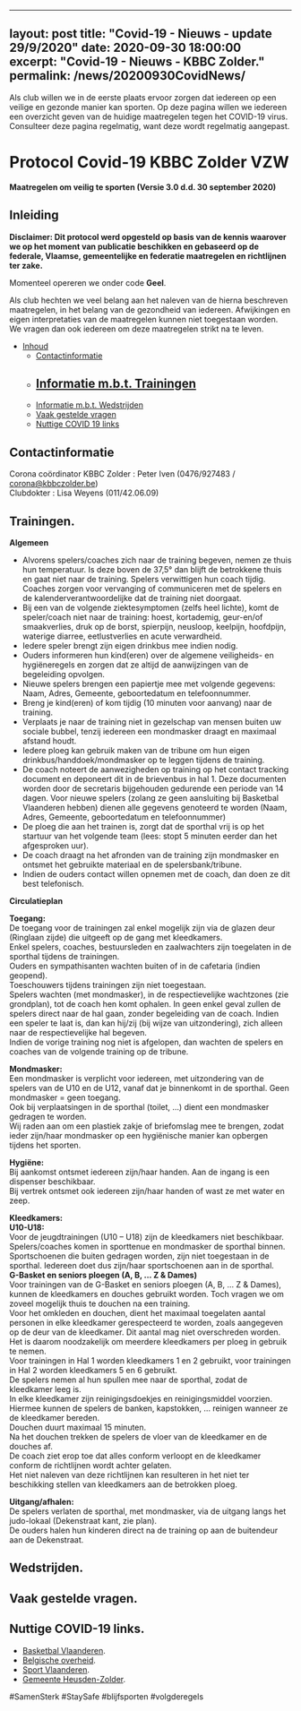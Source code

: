 
---
layout: post
title: "Covid-19 - Nieuws - update 29/9/2020"
date: 2020-09-30 18:00:00
excerpt: "Covid-19 - Nieuws - KBBC Zolder."
permalink: /news/20200930CovidNews/
---

Als club willen we in de eerste plaats ervoor zorgen dat iedereen op een veilige en gezonde manier kan sporten.
Op deze pagina willen we iedereen een overzicht geven van de huidige maatregelen tegen het COVID-19 virus.
Consulteer deze pagina regelmatig, want deze wordt regelmatig aangepast.

# Protocol Covid-19 KBBC Zolder VZW
**Maatregelen om veilig te sporten (Versie 3.0 d.d. 30 september 2020)**

## Inleiding  

**Disclaimer: Dit protocol werd opgesteld op basis van de kennis waarover we op het moment van publicatie beschikken en gebaseerd op de federale, Vlaamse, gemeentelijke en federatie maatregelen en richtlijnen ter zake.**  

Momenteel opereren we onder code **Geel**.  

Als club hechten we veel belang aan het naleven van de hierna beschreven maatregelen, in het belang van de gezondheid van iedereen. Afwijkingen en eigen interpretaties van de maatregelen kunnen niet toegestaan worden. We vragen dan ook iedereen om deze maatregelen strikt na te leven.

- [Inhoud](#Inhoud)
  - [Contactinformatie](#contactinformatie)
  - [Informatie m.b.t. Trainingen](#trainingen)
    - 
  - [Informatie m.b.t. Wedstrijden](#wedstrijden)
  - [Vaak gestelde vragen](#vaak-gestelde-vragen)
  - [Nuttige COVID 19 links](#nuttige-covid-19-links)
  
## Contactinformatie
Corona coördinator KBBC Zolder : Peter Iven (0476/927483 / corona@kbbczolder.be)  
Clubdokter : Lisa Weyens (011/42.06.09) 
  
## Trainingen.
**Algemeen**
  -	Alvorens spelers/coaches zich naar de training begeven, nemen ze thuis hun temperatuur. Is deze boven de 37,5° dan blijft de betrokkene thuis en gaat niet naar de training. Spelers verwittigen hun coach tijdig. Coaches zorgen voor vervanging of communiceren met de spelers en de kalenderverantwoordelijke dat de training niet doorgaat.  
  - Bij een van de volgende ziektesymptomen (zelfs heel lichte), komt de speler/coach niet naar de training: hoest, kortademig, geur-en/of smaakverlies, druk op de borst, spierpijn, neusloop, keelpijn, hoofdpijn, waterige diarree, eetlustverlies en acute verwardheid.  
  - Iedere speler brengt zijn eigen drinkbus mee indien nodig.  
  - Ouders informeren hun kind(eren) over de algemene veiligheids- en hygiëneregels en zorgen dat ze altijd de aanwijzingen van de begeleiding opvolgen.  
  - Nieuwe spelers brengen een papiertje mee met volgende gegevens: Naam, Adres, Gemeente, geboortedatum en telefoonnummer.  
  - Breng je kind(eren) of kom tijdig (10 minuten voor aanvang) naar de training.  
  - Verplaats je naar de training niet in gezelschap van mensen buiten uw sociale bubbel, tenzij iedereen een mondmasker draagt en maximaal afstand houdt.  
  - Iedere ploeg kan gebruik maken van de tribune om hun eigen drinkbus/handdoek/mondmasker op te leggen tijdens de training.  
  - De coach noteert de aanwezigheden op training op het contact tracking document  en deponeert dit in de brievenbus in hal 1. Deze documenten worden door de secretaris bijgehouden gedurende een periode van 14 dagen. Voor nieuwe spelers (zolang ze geen aansluiting bij Basketbal Vlaanderen hebben) dienen alle gegevens genoteerd te worden (Naam, Adres, Gemeente, geboortedatum en telefoonnummer)  
  - De ploeg die aan het trainen is, zorgt dat de sporthal vrij is op het startuur van het volgende team (lees: stopt 5 minuten eerder dan het afgesproken uur).
  - De coach draagt na het afronden van de training zijn mondmasker en ontsmet het gebruikte materiaal en de spelersbank/tribune.  
  - Indien de ouders contact willen opnemen met de coach, dan doen ze dit best telefonisch.  

**Circulatieplan**  

**Toegang:**   
  De toegang voor de trainingen zal enkel mogelijk zijn via de glazen deur (Ringlaan zijde) die uitgeeft op de gang met kleedkamers.  
  Enkel spelers, coaches, bestuursleden en zaalwachters zijn toegelaten in de sporthal tijdens de trainingen.  
  Ouders en sympathisanten wachten buiten of in de cafetaria (indien geopend).  
  Toeschouwers tijdens trainingen zijn niet toegestaan.  
  Spelers wachten (met mondmasker), in de respectievelijke wachtzones (zie grondplan), tot de coach hen komt ophalen. In geen enkel geval zullen de spelers direct naar de hal gaan, zonder begeleiding van de coach. Indien een speler te laat is, dan kan hij/zij (bij wijze van uitzondering), zich alleen naar de respectievelijke hal begeven.  
  Indien de vorige training nog niet is afgelopen, dan wachten de spelers en coaches van de volgende training op de tribune.  
  
**Mondmasker:**  
  Een mondmasker is verplicht voor iedereen, met uitzondering van de spelers van de U10 en de U12, vanaf dat je binnenkomt in de sporthal. Geen mondmasker = geen toegang.  
  Ook bij verplaatsingen in de sporthal (toilet, …) dient een mondmasker gedragen te worden.  
  Wij raden aan om een plastiek zakje of briefomslag mee te brengen, zodat ieder zijn/haar mondmasker op een hygiënische manier kan opbergen tijdens het sporten.  

**Hygiëne:**  
  Bij aankomst ontsmet iedereen zijn/haar handen. Aan de ingang is een dispenser beschikbaar.  
  Bij vertrek ontsmet ook iedereen zijn/haar handen of wast ze met water en zeep.  
  
**Kleedkamers:**  
  **U10-U18:**  
     Voor de jeugdtrainingen (U10 – U18) zijn de kleedkamers niet beschikbaar.  
     Spelers/coaches komen in sporttenue en mondmasker de sporthal binnen.  
     Sportschoenen die buiten gedragen worden, zijn niet toegestaan in de sporthal. Iedereen doet dus zijn/haar sportschoenen aan in de sporthal.  
  **G-Basket en seniors ploegen (A, B, ... Z & Dames)**  
     Voor trainingen van de G-Basket en seniors ploegen (A, B, … Z & Dames), kunnen de kleedkamers en douches gebruikt worden. Toch vragen we om zoveel mogelijk thuis te douchen na een training.  
     Voor het omkleden en douchen, dient het maximaal toegelaten aantal personen in elke kleedkamer gerespecteerd te worden, zoals aangegeven op de deur van de kleedkamer. Dit aantal mag niet overschreden worden. Het is daarom noodzakelijk om meerdere kleedkamers per ploeg in gebruik te nemen.  
     Voor trainingen in Hal 1 worden kleedkamers 1 en 2 gebruikt, voor trainingen in Hal 2 worden kleedkamers 5 en 6 gebruikt.  
     De spelers nemen al hun spullen mee naar de sporthal, zodat de kleedkamer leeg is.  
     In elke kleedkamer zijn reinigingsdoekjes en reinigingsmiddel voorzien. Hiermee kunnen de spelers de banken, kapstokken, … reinigen wanneer ze de kleedkamer bereden.  
     Douchen duurt maximaal 15 minuten.  
     Na het douchen trekken de spelers de vloer van de kleedkamer en de douches af.  
     De coach ziet erop toe dat alles conform verloopt en de kleedkamer conform de richtlijnen wordt achter gelaten.  
     Het niet naleven van deze richtlijnen kan resulteren in het niet ter beschikking stellen van kleedkamers aan de betrokken ploeg.  
     
**Uitgang/afhalen:**  
   De spelers verlaten de sporthal, met mondmasker, via de uitgang langs het judo-lokaal (Dekenstraat kant, zie plan).  
   De ouders halen hun kinderen direct na de training op aan de buitendeur aan de Dekenstraat.  
   
## Wedstrijden.
## Vaak gestelde vragen.

## Nuttige COVID-19 links.
- [Basketbal Vlaanderen](https://www.basketbal.vlaanderen/coronavirus-covid-19).
- [Belgische overheid](https://www.info-coronavirus.be/nl/).
- [Sport Vlaanderen](https://www.sport.vlaanderen/corona-en-sportbeoefening-in-vlaanderen/).
- [Gemeente Heusden-Zolder](https://www.heusden-zolder.be/coronavirus).

#SamenSterk #StaySafe #blijfsporten #volgderegels
